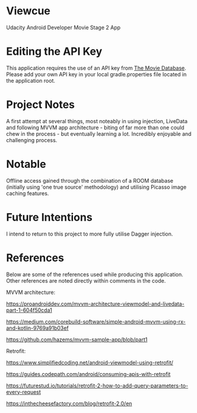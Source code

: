# Viewcue
Udacity Android Developer Movie Stage 2 App

# Editing the API Key
This application requires the use of an API key from [The Movie Database](https://www.themoviedb.org/). Please add your own API key in your local gradle.properties file located in the application root.

# Project Notes
A first attempt at several things, most noteably in using injection, LiveData and following MVVM app architecture - biting of far more than one could chew in the process - but eventually learning a lot. Incredibly enjoyable and challenging process. 

# Notable
Offline access gained through the combination of a ROOM database (initially using 'one true source' methodology) and utilising Picasso image caching features.

# Future Intentions
I intend to return to this project to more fully utilise Dagger injection.

# References

Below are some of the references used while producing this application. Other references are noted directly within comments in the code.

MVVM architecture:

https://proandroiddev.com/mvvm-architecture-viewmodel-and-livedata-part-1-604f50cda1

https://medium.com/corebuild-software/simple-android-mvvm-using-rx-and-kotlin-9769a91b03ef

https://github.com/hazems/mvvm-sample-app/blob/part1

Retrofit:

https://www.simplifiedcoding.net/android-viewmodel-using-retrofit/

https://guides.codepath.com/android/consuming-apis-with-retrofit

https://futurestud.io/tutorials/retrofit-2-how-to-add-query-parameters-to-every-request

https://inthecheesefactory.com/blog/retrofit-2.0/en
